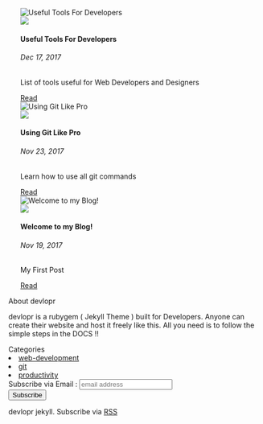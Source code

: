 <!DOCTYPE html>
<html>
<head>
  <link rel="stylesheet" href="../_sass/devlog.scss">
</head>

<div class="col-lg-12">
	<div class="row">
        <div class="col-lg-8 col-md-4">
            <ul>
                <div class="row">                 
                    <div class="card blog-post">
                        <img class="card-img-top" src="/assets/img/posts/useful-tools.jpg" alt="Useful Tools For Developers">
                        <div class="card-body center">
                            <img src="/assets/img/profile.png" class="author-profile-img">
                            <h4 class="card-title">Useful Tools For Developers</h4>
                            <h6 class="card-subtitle mb-2 text-muted">Dec 17, 2017</h6>
                            <p class="card-text">List of tools useful for Web Developers and Designers </p>
                            <a href="/web-development/productivity/2017/12/17/useful-tools-for-web-developers.html" data-disqus-identifier="/web-development/productivity/2017/12/17/useful-tools-for-web-developers.html" class="btn btn-primary btn-lg">Read</a>
                            <span class="disqus-comment-count" data-disqus-identifier="/web-development/productivity/2017/12/17/useful-tools-for-web-developers.html"></span>
                        </div>
                    </div>                
                    <div class="card blog-post">
                        <img class="card-img-top" src="/assets/img/posts/gitflow-workflow.png" alt="Using Git Like Pro">
                        <div class="card-body center">
                            <img src="/assets/img/profile.png" class="author-profile-img">
                            <h4 class="card-title">Using Git Like Pro</h4>
                            <h6 class="card-subtitle mb-2 text-muted">Nov 23, 2017</h6>
                            <p class="card-text">Learn how to use all git commands </p>
                            <a href="/git/web-development/2017/11/23/using-git-like-pro.html" data-disqus-identifier="/git/web-development/2017/11/23/using-git-like-pro.html" class="btn btn-primary btn-lg">Read</a>
                            <span class="disqus-comment-count" data-disqus-identifier="/git/web-development/2017/11/23/using-git-like-pro.html"></span>
                        </div>
                    </div>                    
                    <div class="card blog-post">
                        <img class="card-img-top" src="/assets/img/posts/hello.jpg" alt="Welcome to my Blog!">
                        <div class="card-body center">
                            <img src="/assets/img/profile.png" class="author-profile-img">
                            <h4 class="card-title">Welcome to my Blog!</h4>
                            <h6 class="card-subtitle mb-2 text-muted">Nov 19, 2017</h6>
                            <p class="card-text">My First Post </p>
                            <a href="/web-development/2017/11/19/welcome-to-jekyll.html" data-disqus-identifier="/web-development/2017/11/19/welcome-to-jekyll.html" class="btn btn-primary btn-lg">Read</a>
                            <span class="disqus-comment-count" data-disqus-identifier="/web-development/2017/11/19/welcome-to-jekyll.html"></span>
                        </div>
                    </div>
                </div>
            </ul>
        </div>
        <div class="col-lg-4">
            <div class="card">
                <div class="card-header"> About devlopr </div>
                <div class="card-body text-dark">
                    <p> devlopr is a rubygem ( Jekyll Theme ) built for Developers. Anyone can create their website and host it freely
                        like this. All you need is to follow the simple steps in the DOCS !!</p>
                </div>
            </div>
            <div class="card">
                <div class="card-header">Categories </div>
                <div class="card-body text-dark">                   
                    <div id="#web-development"></div>
                    <li class="tag-head">
                        <a href="/blog/categories/web-development">web-development</a>
                    </li>
                    <a name="web-development"></a>                     
                    <div id="#git"></div>
                    <li class="tag-head">
                        <a href="/blog/categories/git">git</a>
                    </li>
                    <a name="git"></a>                    
                    <div id="#productivity"></div>
                    <li class="tag-head">
                        <a href="/blog/categories/productivity">productivity</a>
                    </li>
                    <a name="productivity"></a>                    
                </div>
            </div>
            <div class="card">
                <!-- Begin MailChimp Signup Form --><div id="mc_embed_signup">
    <form action="https://programmingebooks.us10.list-manage.com/subscribe/post?u=50bab1c85eae24ecfb0f68361&amp;id=3a2dd721d0" method="post" id="mc-embedded-subscribe-form" name="mc-embedded-subscribe-form" class="validate" target="_blank" novalidate="">
        <div id="mc_embed_signup_scroll">
            <label for="mce-EMAIL">Subscribe via Email :</label>
            <input type="email" value="" name="EMAIL" class="email" id="mce-EMAIL" placeholder="email address" required="">
            <!-- real people should not fill this in and expect good things - do not remove this or risk form bot signups-->
            <div style="position: absolute; left: -5000px;" aria-hidden="true">
                <input type="text" name="b_50bab1c85eae24ecfb0f68361_3a2dd721d0" tabindex="-1" value="">
            </div>
            <div class="clear">
                <input type="submit" value="Subscribe" name="subscribe" id="mc-embedded-subscribe" class="btn btn-md btn-default">
            </div>
        </div>
    </form>
</div>
</div>
</div>

</div>
	<footer>
		<p>  devlopr jekyll. Subscribe via
			<a href=" /feed.xml ">RSS</a>
		</p>
	</footer>
</div>
